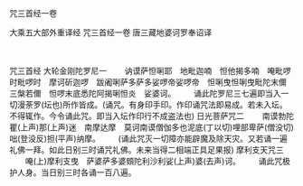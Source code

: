 咒三首经一卷


大乘五大部外重译经
咒三首经一卷
唐三藏地婆诃罗奉诏译


　　

咒三首经
大轮金刚陀罗尼一
　　讷谟萨怛唎耶　地毗迦喃　怛他揭多喃　唵毗啰　时毗啰时　摩诃斫迦啰　跋阇唎萨多萨多娑啰帝娑啰帝　怛唎曳怛唎曳毗陀末儞　三槃若儞　怛啰末底悉陀阿揭唎怛炎　娑婆诃。
　　诵此陀罗尼三七遍即当入一切漫荼罗(坛也)所作皆成。(诵咒。有身印手印。作印诵咒法即易成。若未入坛。不得辄作。今令诵此咒。即当入坛作印行不成盗法也)
日光菩萨咒二
　　南谟勃陀瞿(上声)那(上声)迷　南摩达摩　莫诃南谟僧伽多也泥底(丁以切)哩部卑萨(僧没切)咄(登没反)担(平声)纳摩。
　　(诵此咒灭一切障亦能辟魔及除天灾。又若诵一遍礼佛一拜。如此日别三时诵咒礼佛。未来当得二相端正具足果报)
摩利支天咒三
　　唵(上)摩利支曳　萨婆萨多婆頞陀利沙利娑(上声)婆(去声)诃。
　　诵此咒极护人身。当日别三时各诵一百八遍。

